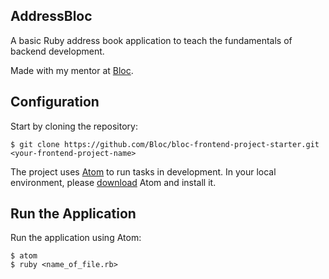 ## AddressBloc

A basic Ruby address book application to teach the fundamentals of backend development.

Made with my mentor at [Bloc](http://bloc.io).

## Configuration

Start by cloning the repository:

```
$ git clone https://github.com/Bloc/bloc-frontend-project-starter.git <your-frontend-project-name>
```

The project uses [Atom](https://atom.io/) to run tasks in development. In your local environment, please [download](https://atom.io/) Atom and install it.

## Run the Application

Run the application using Atom:

```
$ atom
$ ruby <name_of_file.rb>
```
